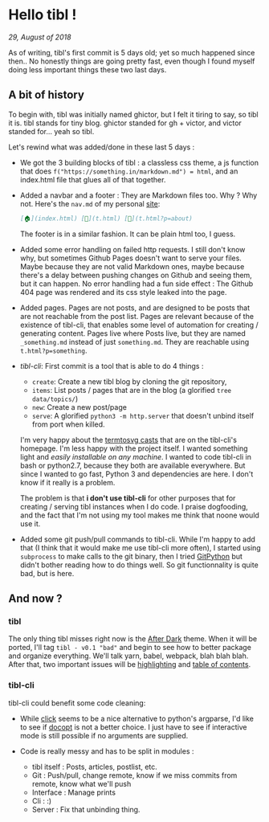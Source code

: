 # Hello tibl !

_29, August of 2018_

As of writing, tibl's first commit is 5 days old; yet so much happened since then..
No honestly things are going pretty fast, even though I found myself doing less important things these two last days.


## A bit of history

To begin with, tibl was initially named ghictor, but I felt it tiring to say, so tibl it is. tibl stands for tiny blog. ghictor standed for gh + victor, and victor standed for... yeah so tibl.

Let's rewind what was added/done in these last 5 days :

- We got the 3 building blocks of tibl : a classless css theme, a js function that does `f("https://something.in/markdown.md") = html`, and an index.html file that glues all of that together.
- Added a navbar and a footer : They are Markdown files too. Why ? Why not. Here's the `nav.md` of my personal [site](https://ujj.space):
  ```markdown
  [🏠](index.html) [📯](t.html) [💼](t.html?p=about)
  ```
  
  The footer is in a similar fashion. It can be plain html too, I guess.

- Added some error handling on failed http requests. I still don't know why, but sometimes Github Pages doesn't want to serve your files. Maybe because they are not valid Markdown ones, maybe because there's a delay between pushing changes on Github and seeing them, but it can happen. No error handling had a fun side effect : The Github 404 page was rendered and its css style leaked into the page.

- Added pages. Pages are not posts, and are designed to be posts that are not reachable from the post list. Pages are relevant because of the existence of tibl-cli, that enables some level of automation for creating / generating content. Pages live where Posts live, but they are named `_something.md` instead of just `something.md`. They are reachable using `t.html?p=something`.

- *tibl-cli*: First commit is a tool that is able to do 4 things : 
  - `create`: Create a new tibl blog by cloning the git repository,
  - `items`: List posts / pages that are in the blog (a glorified `tree data/topics/`)
  - `new`: Create a new post/page
  - `serve`: A glorified `python3 -m http.server` that doesn't unbind itself from port when killed.
  
  I'm very happy about the [termtosvg casts](https://ujj.space/tibl/t.html?p=tibl-cli) that are on the tibl-cli's homepage. I'm less happy with the project itself.
  I wanted something light and *easily installable on any machine*. I wanted to code tibl-cli in bash or python2.7, because they both are available everywhere. But since I wanted to go fast, Python 3 and dependencies are here. I don't know if it really is a problem.
  
  The problem is that **i don't use tibl-cli** for other purposes that for creating / serving tibl instances when I do code. 
  I praise dogfooding, and the fact that I'm not using my tool makes me think that noone would use it.
  
 - Added some git push/pull commands to tibl-cli. While I'm happy to add that (I think that it would make me use tibl-cli more often), I started using `subprocess` to make calls to the git binary, then I tried [GitPython](https://gitpython.readthedocs.io/en/stable/intro.html) but didn't bother reading how to do things well. So git functionnality is quite bad, but is here.
 
 ## And now ?
 
 ### tibl
 
 The only thing tibl misses right now is the [After Dark]() theme.
 When it will be ported, I'll tag `tibl - v0.1 "bad"` and begin to see how to better package and organize everything.
 We'll talk yarn, babel, webpack, blah blah blah.
 After that, two important issues will be [highlighting](https://github.com/Uinelj/tibl/issues/6) and [table of contents](https://github.com/Uinelj/tibl/issues/16).
 
 ### tibl-cli
 
 tibl-cli could benefit some code cleaning:
 
 - While [click](http://click.pocoo.org/5/) seems to be a nice alternative to python's argparse, I'd like to see if [docopt](http://docopt.org/) is not a better choice. I just have to see if interactive mode is still possible if no arguments are supplied.
 
 - Code is really messy and has to be split in modules :
   - tibl itself : Posts, articles, postlist, etc.
   - Git : Push/pull, change remote, know if we miss commits from remote, know what we'll push
   - Interface : Manage prints
   - Cli : :)
   - Server : Fix that unbinding thing.
